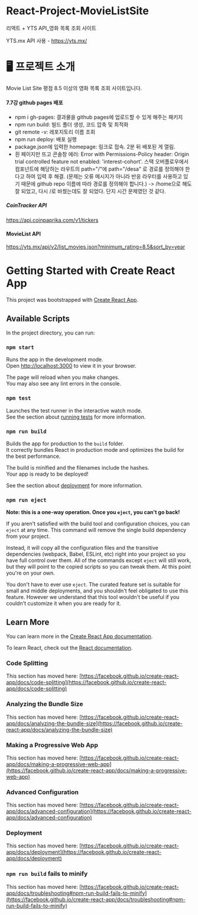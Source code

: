 # React-Project-MovieListSite

리액트 + YTS API\_영화 목록 조회 사이트

YTS.mx API 사용 - https://yts.mx/

# 🖥 프로젝트 소개

Movie List Site 평점 8.5 이상의 영화 목록 조회 사이트입니다.

#### 7.7강 github pages 배포

- npm i gh-pages: 결과물을 github pages에 업로드할 수 있게 해주는 패키지
- npm run build: 빌드 폴더 생성, 코드 압축 및 최적화
- git remote -v: 레포지토리 이름 조회
- npm run deploy: 배포 실행
- package.json에 입력한 homepage: 링크로 접속. 2분 뒤 배포된 게 열림.
- 흰 페이지만 뜨고 콘솔창 에러: Error with Permissions-Policy header: Origin trial controlled feature not enabled: 'interest-cohort'.
  스택 오버플로우에서 <Home /> 컴포넌트에 해당하는 라우트의 path="/"에 path="/desa" 로 경로를 정의해야 한다고 하여 입력 후 해결.
  (문제는 오류 메시지가 아니라 반응 라우터를 사용하고 있기 때문에 github repo 이름에 따라 경로를 정의해야 합니다.)
  -> /home으로 해도 잘 되었고, 다시 /로 바꿨는데도 잘 되었다. 단지 시간 문제였던 것 같다.

##### CoinTracker API

https://api.coinpaprika.com/v1/tickers

#### MovieList API

https://yts.mx/api/v2/list_movies.json?minimum_rating=8.5&sort_by=year

# Getting Started with Create React App

This project was bootstrapped with [Create React App](https://github.com/facebook/create-react-app).

## Available Scripts

In the project directory, you can run:

### `npm start`

Runs the app in the development mode.\
Open [http://localhost:3000](http://localhost:3000) to view it in your browser.

The page will reload when you make changes.\
You may also see any lint errors in the console.

### `npm test`

Launches the test runner in the interactive watch mode.\
See the section about [running tests](https://facebook.github.io/create-react-app/docs/running-tests) for more information.

### `npm run build`

Builds the app for production to the `build` folder.\
It correctly bundles React in production mode and optimizes the build for the best performance.

The build is minified and the filenames include the hashes.\
Your app is ready to be deployed!

See the section about [deployment](https://facebook.github.io/create-react-app/docs/deployment) for more information.

### `npm run eject`

**Note: this is a one-way operation. Once you `eject`, you can't go back!**

If you aren't satisfied with the build tool and configuration choices, you can `eject` at any time. This command will remove the single build dependency from your project.

Instead, it will copy all the configuration files and the transitive dependencies (webpack, Babel, ESLint, etc) right into your project so you have full control over them. All of the commands except `eject` will still work, but they will point to the copied scripts so you can tweak them. At this point you're on your own.

You don't have to ever use `eject`. The curated feature set is suitable for small and middle deployments, and you shouldn't feel obligated to use this feature. However we understand that this tool wouldn't be useful if you couldn't customize it when you are ready for it.

## Learn More

You can learn more in the [Create React App documentation](https://facebook.github.io/create-react-app/docs/getting-started).

To learn React, check out the [React documentation](https://reactjs.org/).

### Code Splitting

This section has moved here: [https://facebook.github.io/create-react-app/docs/code-splitting](https://facebook.github.io/create-react-app/docs/code-splitting)

### Analyzing the Bundle Size

This section has moved here: [https://facebook.github.io/create-react-app/docs/analyzing-the-bundle-size](https://facebook.github.io/create-react-app/docs/analyzing-the-bundle-size)

### Making a Progressive Web App

This section has moved here: [https://facebook.github.io/create-react-app/docs/making-a-progressive-web-app](https://facebook.github.io/create-react-app/docs/making-a-progressive-web-app)

### Advanced Configuration

This section has moved here: [https://facebook.github.io/create-react-app/docs/advanced-configuration](https://facebook.github.io/create-react-app/docs/advanced-configuration)

### Deployment

This section has moved here: [https://facebook.github.io/create-react-app/docs/deployment](https://facebook.github.io/create-react-app/docs/deployment)

### `npm run build` fails to minify

This section has moved here: [https://facebook.github.io/create-react-app/docs/troubleshooting#npm-run-build-fails-to-minify](https://facebook.github.io/create-react-app/docs/troubleshooting#npm-run-build-fails-to-minify)
